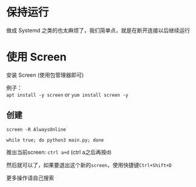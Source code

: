 # 保持运行

做成 Systemd 之类的也太麻烦了，我们简单点，就是在断开连接以后继续运行

# 使用 Screen

安装 Screen (使用包管理器即可)  

例子：  
`apt install -y screen` or `yum install screen -y`

## 创建

`screen -R AlwaysOnline`

`while true; do python3 main.py; done`

推出当前screen: `ctrl a+d` (ctrl a之后再按d)

然后就可以了，如果要退出这个新的`screen`，使用快捷键`Ctrl+Shift+D`  

更多操作请自己搜索
